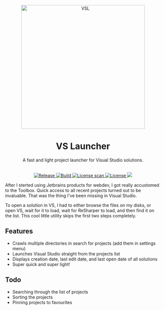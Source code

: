 <div align="center">

  <a href="https://github.com/MahApps/MahApps.Metro">
    <img alt="VSL" width="400" src="https://i.imgur.com/tSU8lrO.png1">
  </a>
  <h1>VS Launcher</h1>
  <p>
    A fast and light project launcher for Visual Studio solutions.
  </p>

  <br />

  <a href="https://github.com/Atulin/VSLauncher/releases/tag/v0.1.1">
    <img src="https://img.shields.io/badge/release-0.2.0-green.svg?longCache=true&style=flat-square" alt="Release">
  </a>

  <a href="https://travis-ci.org/Atulin/VSLauncher">
    <img src="https://img.shields.io/travis-ci/Atulin/VSLauncher.svg?style=flat-square" alt="Build">
  </a>

  <a href="https://app.fossa.io/projects/git%2Bgithub.com%2FAtulin%2FVSLauncher?ref=badge_shield" alt="FOSSA Status">
    <img src="https://app.fossa.io/api/projects/git%2Bgithub.com%2FAtulin%2FVSLauncher.svg?type=shield" alt="License scan">
  </a>

  <a href="https://github.com/Atulin/VSLauncher/blob/master/LICENSE.md">
    <img src="https://img.shields.io/badge/licence-LGPL_3.0-red.svg?longCache=true&style=flat-square" alt="License">
  </a>

  <a href="https://github.com/MahApps/MahApps.Metro">
    <img src="https://img.shields.io/badge/with-MahApps_Metro-blue.svg?longCache=true&style=flat-square">
  </a>
</div>

After I sterted using Jetbrains products for webdev, I got really accustomed to the Toolbox. Quick access to all recent projects turned out to be invaluable. That was the thing I've been missing in Visual Studio.

To open a solution in VS, I had to either browse the files on my disks, or open VS, wait for it to load, wait for ReSharper to load, and then find it on the list. This cool little utility skips the first two steps completely.

## Features

* Crawls multiple directories in search for projects (add them in settings menu)
* Launches Visual Studio straight from the projects list
* Displays creation date, last edit date, and last open date of all solutions
* Super quick and super light!

## Todo

* Searching through the list of projects
* Sorting the projects
* Pinning projects to favourites
